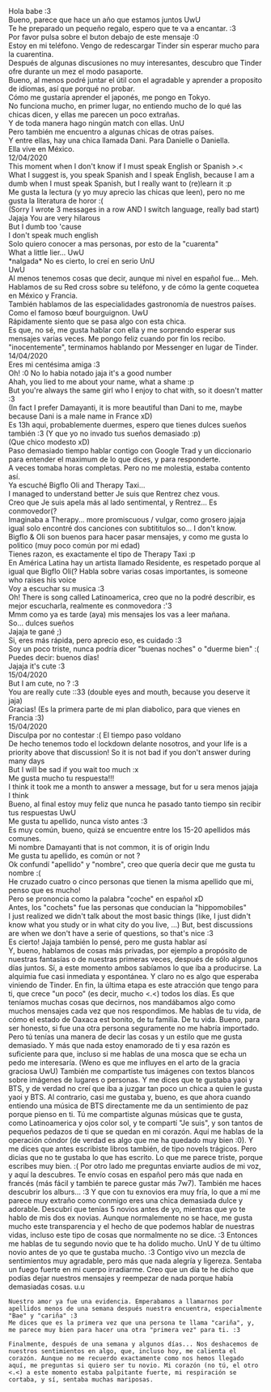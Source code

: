 <div class="chapter">
    <div class="left">Hola babe :3</div>
    <div class="left">Bueno, parece que hace un año que estamos juntos UwU</div>
    <div class="left">Te he preparado un pequeño regalo, espero que te va a encantar. :3</div>
    <div class="left">Por favor pulsa sobre el buton debajo de este mensaje :0</div>
</div>

<div class="chapter fenetre">
    <div class="narrator">Estoy en mi teléfono. Vengo de redescargar Tinder sin esperar mucho para la cuarentina.</div>
    <div class="narrator">Después de algunas discusiones no muy interesantes, descubro que Tinder ofre durante un mez el modo pasaporte.</div>
    <div class="narrator">Bueno, al menos podré juntar el útil con el agradable y aprender a proposito de idiomas, así que porqué no probar.</div>
    <div class="narrator">Cómo me gustaría aprender el japonés, me pongo en Tokyo.</div>
    <div class="narrator">No funciona mucho, en primer lugar, no entiendo mucho de lo qué las chicas dicen, y ellas me parecen un poco extrañas.</div>
    <div class="narrator">Y de toda manera hago ningún match con ellas. UnU</div>
    <div class="narrator">Pero también me encuentro a algunas chicas de otras países.</div>
    <div class="narrator">Y entre ellas, hay una chica llamada Dani. Para Danielle o Daniella.</div>
    <div class="narrator">Ella vive en México.</div>
    <div class="date">12/04/2020</div>
    <div class="left">This moment when I don't know if I must speak English or Spanish >.<</div>
    <div class="left">What I suggest is, you speak Spanish and I speak English, because I am a dumb when I must speak Spanish, but I really want to (re)learn it :p</div>
    <div class="left">Me gusta la lectura (y yo muy aprecio las chicas que leen), pero no me gusta la literatura de horor :(<br/>
    (Sorry I wrote 3 messages in a row AND I switch language, really bad start)</div>
    <div class="right">Jajaja You are very hilarous</div>
    <div class="right">But I dumb too 'cause</div>
    <div class="right">I don't speak much english</div>
    <div class="right">Solo quiero conocer a mas personas, por esto de la "cuarenta"</div>
    <div class="left">What a little lier... UwU</div>
    <div class="right">*nalgada* No es cierto, lo creí en serio UnU</div>
    <div class="left">UwU</div>
    <div class="narrator">Al menos tenemos cosas que decir, aunque mi nivel en español fue... Meh.</div>
    <div class="narrator">Hablamos de su Red cross sobre su teléfono, y de cómo la gente coquetea en México y Francia.</div>
    <div class="narrator">También hablamos de las especialidades gastronomía de nuestros países. Como el famoso bœuf bourguignon. UwU</div>
</div>
<div class="chapter paturage">
    <div class="narrator">Rápidamente siento que se pasa algo con esta chica.</div>
    <div class="narrator">Es que, no sé, me gusta hablar con ella y me sorprendo esperar sus mensajes varias veces. Me pongo feliz cuando por fin los recibo.</div>
    <div class="narrator">"inocentemente", terminamos hablando por Messenger en lugar de Tinder.</div>
    <div class="date">14/04/2020</div>
    <div class="left">Eres mi centésima amiga :3</div>
    <div class="right">Oh! :0 No lo habia notado jaja it's a good number</div>
    <div class="left">Ahah, you lied to me about your name, what a shame :p<br />But you're always the same girl who I enjoy to chat with, so it doesn't matter :3</div>
    <div class="left">(In fact I prefer Damayanti, it is more beautiful than Dani to me, maybe because Dani is a male name in France xD)</div>
    <div class="left">Es 13h aqui, probablemente duermes, espero que tienes dulces sueños también :3 (Y que yo no invado tus sueños demasiado :p)</div>
    <div class="narrator">(Que chico modesto xD)</div>
    <div class="narrator">Paso demasiado tiempo hablar contigo con Google Trad y un diccionario para entender el maximum de lo que dices, y para responderte.</div>
    <div class="narrator">A veces tomaba horas completas. Pero no me molestia, estaba contento así.</div>
    <div class="right">Ya escuché Bigflo Oli and Therapy Taxi...</div>
    <div class="right">I managed to understand better Je suis que Rentrez chez vous. <br />Creo que Je suis apela más al lado sentimental, y Rentrez... Es conmovedor(?</div>
    <div class="right">Imaginaba a Therapy... more promiscuous / vulgar, como grosero jajaja igual solo encontré dos canciones con subtititulos so... I don't know.</div>
    <div class="left">Bigflo & Oli son buenos para hacer pasar mensajes, y como me gusta lo politico (muy poco común por mi edad)</div>
    <div class="left">Tienes razon, es exactamente el tipo de Therapy Taxi :p</div>
    <div class="right">En América Latina hay un artista llamado Residente, es respetado porque al igual que Bigflo Oli(? Habla sobre varias cosas importantes, is someone who raises his voice</div>
    <div class="left">Voy a escuchar su musica :3</div>
    <div class="right">Oh! There is song called Latinoamerica, creo que no la podré describir, es mejor escucharla, realmente es conmovedora :'3</div>
    <div class="right">Mmm como ya es tarde (aya) mis mensajes los vas a leer mañana.</div>
    <div class="right">So... dulces sueños</div>
    <div class="right">Jajaja te gané ;)</div>
    <div class="left">Si, eres más rápida, pero aprecio eso, es cuidado :3</div>
    <div class="left">Soy un poco triste, nunca podría dicer "buenas noches" o "duerme bien" :(</div>
    <div class="right">Puedes decir: buenos días!</div>
    <div class="right">Jajaja it's cute :3</div>
    <div class="date">15/04/2020</div>
    <div class="left">But I am cute, no ? :3</div>
    <div class="right">You are really cute ::33 (double eyes and mouth, because you deserve it jaja)</div>
    <div class="left">Gracias! (Es la primera parte de mi plan diabolico, para que vienes en Francia :3)</div>
</div>
<div class="chapter riviere">
    <div class="date">15/04/2020</div>
    <div class="right">Disculpa por no contestar :( El tiempo paso voldano</div>
    <div class="left">De hecho tenemos todo el lockdown delante nosotros, and your life is a priority above that discussion! So it is not bad if you don't answer during many days</div>
    <div class="left">But I will be sad if you wait too much :x</div>
    <div class="right">Me gusta mucho tu respuesta!!!<br />I think it took me a month to answer a message, but for u sera menos jajaja</div>
    <div class="right">I think</div>
    <div class="narrator">Bueno, al final estoy muy feliz que nunca he pasado tanto tiempo sin recibir tus respuestas UwU</div>
    <div class="left">Me gusta tu apellido, nunca visto antes :3</div>
    <div class="right">Es muy común, bueno, quizá se encuentre entre los 15-20 apellidos más comunes.<br />Mi nombre Damayanti that is not common, it is of origin Indu</div>
    <div class="right">Me gusta tu apellido, es común or not ?</div>
    <div class="left">Ok confundí "apellido" y "nombre", creo que quería decir que me gusta tu nombre :(</div>
    <div class="left">He cruzado cuatro o cinco personas que tienen la misma apellido que mi, penso que es mucho!<br />Pero se prononcia como la palabra "coche" en español xD</div>
    <div class="left">Antes, los "cochets" fue las personas que conducian la "hippomobiles"</div>
    <div class="left">I just realized we didn't talk about the most basic things (like, I just didn't know what you study or in what city do you live, ...) But, best discussions are when we don't have a serie of questions, so that's nice :3</div>
    <div class="right">Es cierto! Jajaja también lo pensé, pero me gusta hablar así</div>
    <div></div>
</div>
<div class="chapter">
    Y, bueno, hablamos de cosas más privadas, por ejemplo a propósito de nuestras fantasías o de nuestras primeras veces, después de sólo algunos días juntos.
    Sí, a este momento ambos sabíamos lo que iba a producirse. La alquimia fue casi inmediata y espontánea. Y claro no es algo que esperaba viniendo de Tinder. En fin, la última etapa es este atracción que tengo para ti, que crece "un poco" (es decir, mucho <.<) todos los días.   Es que teníamos muchas cosas que decirnos, nos mandábamos algo como muchos mensajes cada vez que nos respondimos. Me hablas de tu vida, de cómo el estado de Oaxaca est bonito, de tu familia. De tu vida. Bueno, para ser honesto, si fue una otra persona seguramente no me habría importado. Pero tú tenías una manera de decir las cosas y un estilo que me gusta demasiado. Y más que nada estoy enamorado de ti y esa razón es suficiente para que, incluso si me hablas de una mosca que se echa un pedo me interesaría. (Weno es que me influyes en el arto de la gracia graciosa UwU) También me compartiste tus imágenes con textos blancos sobre imágenes de lugares o personas. Y me dices que te gustaba yaoi y BTS, y de verdad no creí que iba a juzgar tan poco un chica a quien le gusta yaoi y BTS. Al contrario, casi me gustaba y, bueno, es que ahora cuando entiendo una música de BTS directamente me da un sentimiento de paz porque pienso en ti. Tú me compartiste algunas músicas que te gusta, como Latinoamerica y ojos color sol, y te compartí "Je suis", y son tantos de pequeños pedazos de ti que se quedan en mi corazón. Aquí me hablas de la operación cóndor (de verdad es algo que me ha quedado muy bien :0). Y me dices que antes escribiste libros también, de tipo novels trágicos. Pero dicias que no te gustaba lo que has escrito. Lo que me parece triste, porque escribes muy bien. :(
    Por otro lado me preguntas enviarte audios de mi voz, y aquí la descubres. Te envío cosas en español pero más que nada en francés (más fácil y también te parece gustar más 7w7). También me haces descubrir los alburs... :3 Y que con tu exnovios era muy fría, lo que a mí me parece muy extraño como conmigo eres una chica demasiada dulce y adorable. Descubrí que tenías 5 novios antes de yo, mientras que yo te hablo de mis dos ex novias. Aunque normalemente no se hace, me gusta mucho este transparencia y el hecho de que podemos hablar de nuestras vidas, incluso este tipo de cosas que normalmente no se dice. :3 Entonces me hablas de tu segundo novio que te ha dolido mucho. UnU Y de tu último novio antes de yo que te gustaba mucho. :3 
    Contigo vivo un mezcla de sentimientos muy agradable, pero más que nada alegría y ligereza. Sentaba un fuego fuerte en mi cuerpo irradiarme. Creo que un día te he dicho que podías dejar nuestros mensajes y reempezar de nada porque había demasiadas cosas. u.u

    Nuestro amor ya fue una evidencia. Emperabamos a llamarnos por apellidos menos de una semana después nuestra encuentra, especialmente "Bae" y "cariña" :3
    Me dices que es la primera vez que una persona te llama "cariña", y, me parece muy bien para hacer una otra "primera vez" para ti. :3

    Finalmente, después de una semana y algunos días... Nos deshacemos de nuestros sentimientos en algo, que, incluso hoy, me calienta el corazón. Aunque no me recuerdo exactamente como nos hemos llegado aquí, me preguntas si quiero ser tu novio. Mi corazón (no tú, el otro <.<) a este momento estaba palpitante fuerte, mi respiración se cortaba, y sí, sentaba muchas mariposas.
</div>